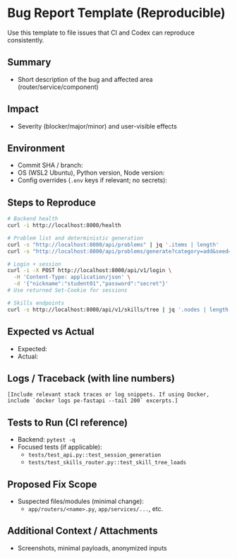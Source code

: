 # Bug Report Template (Reproducible)

Use this template to file issues that CI and Codex can reproduce consistently.

## Summary
- Short description of the bug and affected area (router/service/component)

## Impact
- Severity (blocker/major/minor) and user-visible effects

## Environment
- Commit SHA / branch:
- OS (WSL2 Ubuntu), Python version, Node version:
- Config overrides (`.env` keys if relevant; no secrets):

## Steps to Reproduce
```bash
# Backend health
curl -i http://localhost:8000/health

# Problem list and deterministic generation
curl -s "http://localhost:8000/api/problems" | jq '.items | length'
curl -s "http://localhost:8000/api/problems/generate?category=add&seed=1" | jq

# Login + session
curl -i -X POST http://localhost:8000/api/v1/login \
  -H 'Content-Type: application/json' \
  -d '{"nickname":"student01","password":"secret"}'
# Use returned Set-Cookie for sessions

# Skills endpoints
curl -s http://localhost:8000/api/v1/skills/tree | jq '.nodes | length'
```

## Expected vs Actual
- Expected:
- Actual:

## Logs / Traceback (with line numbers)
```
[Include relevant stack traces or log snippets. If using Docker, include `docker logs pe-fastapi --tail 200` excerpts.]
```

## Tests to Run (CI reference)
- Backend: `pytest -q`
- Focused tests (if applicable):
  - `tests/test_api.py::test_session_generation`
  - `tests/test_skills_router.py::test_skill_tree_loads`

## Proposed Fix Scope
- Suspected files/modules (minimal change):
  - `app/routers/<name>.py`, `app/services/...`, etc.

## Additional Context / Attachments
- Screenshots, minimal payloads, anonymized inputs

